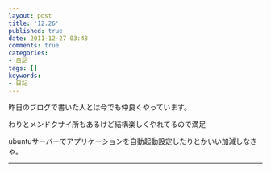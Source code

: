 ```yaml
---
layout: post
title: '12.26'
published: true
date: 2011-12-27 03:48
comments: true
categories:
- 日記
tags: []
keywords:
- 日記
---
```

昨日のブログで書いた人とは今でも仲良くやっています。

わりとメンドクサイ所もあるけど結構楽しくやれてるので満足

ubuntuサーバーでアプリケーションを自動起動設定したりとかいい加減しなきゃ。

---

